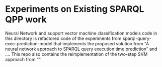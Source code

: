 # Experiments on Existing SPARQL QPP work


Neural Network and support vector machine classification models code in this directory is refactored code of the experiments from sparql-query-exec-prediction-model that implements the proposed solution from "A neural network approach to SPARQL query execution time prediction" and ....
This repo also contains the reimplementation of the two-step SVM approach from "".
